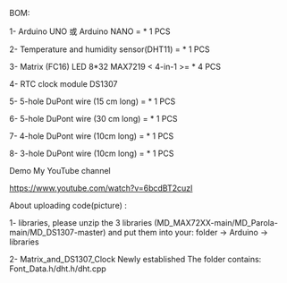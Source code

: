 BOM:

1- Arduino UNO 或 Arduino NANO = * 1 PCS

2- Temperature and humidity sensor(DHT11) = * 1 PCS

3- Matrix (FC16) LED 8*32 MAX7219 < 4-in-1 >= * 4 PCS

4- RTC clock module DS1307

5- 5-hole DuPont wire (15 cm long) = * 1 PCS

6- 5-hole DuPont wire (30 cm long)  = * 1 PCS

7- 4-hole DuPont wire (10cm long)  = * 1 PCS

8- 3-hole DuPont wire (10cm long)  = * 1 PCS

Demo My YouTube channel

https://www.youtube.com/watch?v=6bcdBT2cuzI

About uploading code(picture) :

1- libraries, please unzip the 3 libraries (MD_MAX72XX-main/MD_Parola-main/MD_DS1307-master) and put them into your: folder -> Arduino -> libraries

2- Matrix_and_DS1307_Clock Newly established The folder contains: Font_Data.h/dht.h/dht.cpp 




